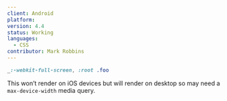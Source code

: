 ```yaml
---
client: Android
platform:
version: 4.4
status: Working
languages:
  - CSS
contributor: Mark Robbins
---
```


```css
_:-webkit-full-screen, :root .foo
```

This won’t render on iOS devices but will render on desktop so may need a `max-device-width` media query.
